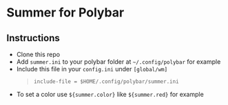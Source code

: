 # Summer for Polybar
## Instructions

- Clone this repo
- Add `summer.ini` to your polybar folder at `~/.config/polybar` for example
- Include this file in your `config.ini` under `[global/wm]`
    > `include-file = $HOME/.config/polybar/summer.ini`
- To set a color use `${summer.color}` like `${summer.red}` for example
